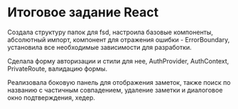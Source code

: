 # Итоговое задание React

Создала структуру папок для fsd, настроила базовые компоненты, абсолютный импорт, компонент для отражения ошибки - ErrorBoundary, установила все необходимые зависимости для разработки.

Сделала форму авторизации и стили для нее, AuthProvider, AuthContext, PrivateRoute, валидацию формы.

Реализовала боковую панель для отображения заметок, также поиск по названию с частичным совпадением, удаление заметки и диалоговое окно подтверждения, хедер.
